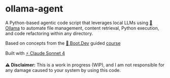 # ollama-agent

A Python-based agentic code script that leverages local LLMs using [🦙 Ollama](https://www.ollama.com) to automate file management, content retrieval, Python execution, and code refactoring within any directory.

Based on concepts from the [🚀 Boot.Dev](https://boot.dev) guided [course](https://www.boot.dev/courses/build-ai-agent-python)

Built with [⚡ Claude Sonnet 4](https://claude.ai)

**⚠️ Disclaimer:** This is a work in progress (WIP), and I am not responsible for any damage caused to your system by using this code.
